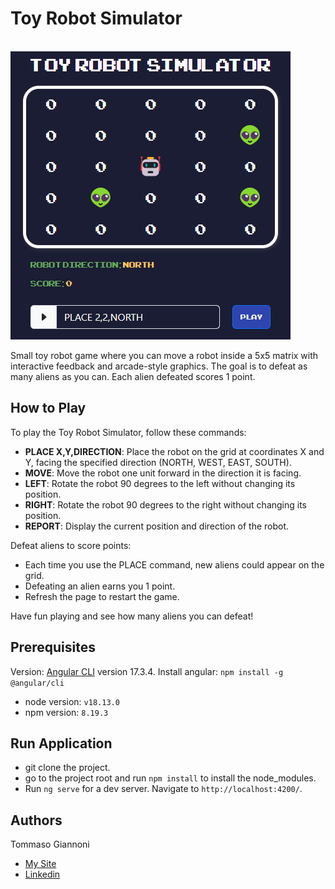 # Toy Robot Simulator
<br/>
<img src="https://github.com/tommasogiannoni/toy-robot-app/blob/master/src/assets/img/example-image-1.png"></h2>
<br/>

Small toy robot game where you can move a robot inside a 5x5 matrix with interactive feedback and arcade-style graphics. 
The goal is to defeat as many aliens as you can. Each alien defeated scores 1 point.

## How to Play
To play the Toy Robot Simulator, follow these commands:

- **PLACE X,Y,DIRECTION**: Place the robot on the grid at coordinates X and Y, facing the specified direction (NORTH, WEST, EAST, SOUTH).
- **MOVE**: Move the robot one unit forward in the direction it is facing.
- **LEFT**: Rotate the robot 90 degrees to the left without changing its position.
- **RIGHT**: Rotate the robot 90 degrees to the right without changing its position.
- **REPORT**: Display the current position and direction of the robot.

Defeat aliens to score points:

- Each time you use the PLACE command, new aliens could appear on the grid.
- Defeating an alien earns you 1 point.
- Refresh the page to restart the game.

Have fun playing and see how many aliens you can defeat!

## Prerequisites
Version: [Angular CLI](https://github.com/angular/angular-cli) version 17.3.4.
Install angular: `npm install -g @angular/cli`

- node version: `v18.13.0`
- npm version: `8.19.3`

## Run Application

- git clone the project.
- go to the project root and run `npm install` to install the node_modules.
- Run `ng serve` for a dev server. Navigate to `http://localhost:4200/`.

## Authors
Tommaso Giannoni

- [My Site](https://www.tommasogiannoni.com)
- [Linkedin](https://www.linkedin.com/in/tommasogiannoni)
